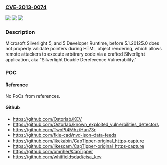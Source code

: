 ### [CVE-2013-0074](https://cve.mitre.org/cgi-bin/cvename.cgi?name=CVE-2013-0074)
![](https://img.shields.io/static/v1?label=Product&message=n%2Fa&color=blue)
![](https://img.shields.io/static/v1?label=Version&message=n%2Fa&color=blue)
![](https://img.shields.io/static/v1?label=Vulnerability&message=n%2Fa&color=brighgreen)

### Description

Microsoft Silverlight 5, and 5 Developer Runtime, before 5.1.20125.0 does not properly validate pointers during HTML object rendering, which allows remote attackers to execute arbitrary code via a crafted Silverlight application, aka "Silverlight Double Dereference Vulnerability."

### POC

#### Reference
No PoCs from references.

#### Github
- https://github.com/Ostorlab/KEV
- https://github.com/Ostorlab/known_exploited_vulnerbilities_detectors
- https://github.com/TwoPt4Mhz/Hun73r
- https://github.com/fkie-cad/nvd-json-data-feeds
- https://github.com/likekabin/CapTipper-original_https-capture
- https://github.com/likescam/CapTipper-original_https-capture
- https://github.com/omriher/CapTipper
- https://github.com/whitfieldsdad/cisa_kev

